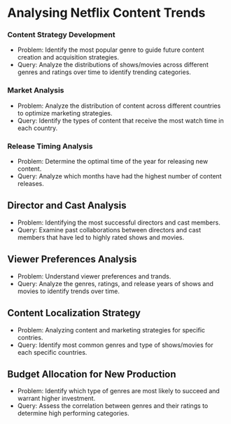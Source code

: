 # Analysing Netflix Content Trends

### Content Strategy Development
- Problem: Identify the most popular genre to guide future content creation and acquisition strategies.
- Query: Analyze the distributions of shows/movies across different genres and ratings over time to identify trending categories.

### Market Analysis
- Problem: Analyze the distribution of content across different countries  to optimize marketing strategies.
- Query: Identify the types of content that receive the most watch time in each country.

### Release Timing Analysis
- Problem: Determine the optimal time of the year for releasing new content.
- Query: Analyze which months have had the highest number of content releases.

## Director and Cast Analysis
- Problem: Identifying the most successful directors and cast members.
- Query: Examine past collaborations between directors and cast members that have led to highly rated shows and movies.

## Viewer Preferences Analysis
- Problem: Understand viewer preferences and trands.
- Query: Analyze the genres, ratings, and release years of shows and movies to identify trends over time.

## Content Localization Strategy
- Problem: Analyzing content and marketing strategies for specific contries.
- Query: Identify most common genres and type of shows/movies for each specific countries.

## Budget Allocation for New Production
- Problem: Identify which type of genres are most likely to succeed and warrant higher investment.
- Query: Assess the correlation between genres and their ratings to determine high performing categories.

